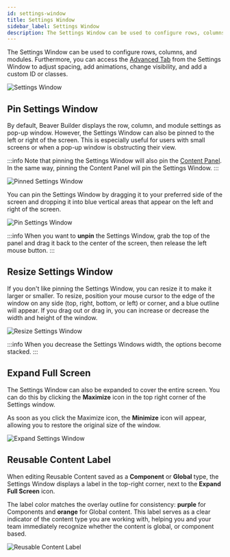 ```yaml
---
id: settings-window
title: Settings Window
sidebar_label: Settings Window
description: The Settings Window can be used to configure rows, columns, and modules.
---
```


The Settings Window can be used to configure rows, columns, and modules. Furthermore, you can access the [Advanced Tab](layouts/advanced-tab/index.md) from the Settings Window to adjust spacing, add animations, change visibility, and add a custom ID or classes.

![Settings Window](/img/beaver-builder/user-interface--settings-window--1.jpg)

## Pin Settings Window

By default, Beaver Builder displays the row, column, and module settings as pop-up window. However, the Settings Window can also be pinned to the left or right of the screen. This is especially useful for users with small screens or when a pop-up window is obstructing their view.

:::info
Note that pinning the Settings Window will also pin the [Content Panel](content-panel.md). In the same way, pinning the Content Panel will pin the Settings Window. 
:::

![Pinned Settings Window](/img/beaver-builder/user-interface--settings-window--2.jpg)

You can pin the Settings Window by dragging it to your preferred side of the screen and dropping it into blue vertical areas that appear on the left and right of the screen.

![Pin Settings Window](/img/beaver-builder/user-interface--settings-window--3.jpg)

:::info
When you want to **unpin** the Settings Window, grab the top of the panel and drag it back to the center of the screen, then release the left mouse button.
:::

## Resize Settings Window

If you don't like pinning the Settings Window, you can resize it to make it larger or smaller. To resize, position your mouse cursor to the edge of the window on any side (top, right, bottom, or left) or corner, and a blue outline will appear. If you drag out or drag in, you can increase or decrease the width and height of the window.

![Resize Settings Window](/img/beaver-builder/user-interface--settings-window--4.gif)

:::info
When you decrease the Settings Windows width, the options become stacked.
:::

## Expand Full Screen

The Settings Window can also be expanded to cover the entire screen. You can do this by clicking the <i className="far fa-window-maximize"></i> **Maximize** icon in the top right corner of the Settings window.

As soon as you click the Maximize icon, the <i className="fas fa-window-minimize"></i> **Minimize** icon will appear, allowing you to restore the original size of the window.

![Expand Settings Window](/img/beaver-builder/user-interface--settings-window--5.jpg)

## Reusable Content Label

When editing Reusable Content saved as a **Component** or **Global** type, the Settings Window displays a label in the top-right corner, next to the **Expand Full Screen** icon.

The label color matches the overlay outline for consistency: **purple** for Components and **orange** for Global content. This label serves as a clear indicator of the content type you are working with, helping you and your team immediately recognize whether the content is global, or component based. 

![Reusable Content Label](/img/beaver-builder/user-interface--settings-window--6.webp)
